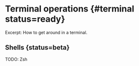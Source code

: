
# Terminal operations {#terminal status=ready}

Excerpt: How to get around in a terminal.

<minitoc/>


## Shells {status=beta}

TODO: Zsh
